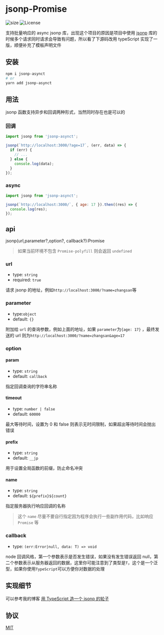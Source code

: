 # jsonp-Promise

![size](https://img.shields.io/badge/size-1.04kb-brightgreen) ![License](https://img.shields.io/badge/License-MIT-brightgreen)

支持批量响应的 async jsonp 库，出现这个项目的原因是项目中使用 [jsonp](https://github.com/webmodules/jsonp) 库的时候多个请求同时请求会导致有问题，所以看了下源码改用 typeScript 实现了一版，顺便补充了模板声明文件

## 安装

```sh
npm i jsonp-asynct
# or
yarn add jsonp-asynct
```

## 用法

jsonp 函数支持异步和回调两种形式，当然同时存在也是可以的

### 回调

```js
import jsonp from 'jsonp-asynct';

jsonp(`http://localhost:3000/?age=17`, (err, data) => {
  if (err) {
    // ...
  } else {
    console.log(data);
  }
});
```

### async

```js
import jsonp from 'jsonp-asynct';

jsonp(`http://localhost:3000/`, { age: 17 }).then((res) => {
  console.log(res);
});
```

## api

jsonp(url,parameter?,option?, callback?):Promise

> 如果当前环境不包含 `Promise-polyfill` 则会返回 `undefined`

### url

- type: `string`
- required: `true`

请求 jsonp 的地址，例如`http://localhost:3000/?name=zhangsan`等

### parameter

- type:`object`
- default: `{}`

附加给 `url` 的查询参数，例如上面的地址，如果 `parameter`为`{age: 17}` ，最终发送的 url 则为`http://localhost:3000/?name=zhangsan&age=17`

### option

#### param

- type: `string`
- default: `callback`

指定回调查询的字符串名称

#### timeout

- type: `number | false`
- default: `60000`

最大等待时间，设置为 0 和 false 则表示无时间限制，如果超出等待时间会抛出错误

#### prefix

- type: `string`
- default: `__jp`

用于设置全局函数的前缀，防止命名冲突

#### name

- type: `string`
- default: `${prefix}${count}`

指定服务器执行响应回调的名称

> 这个 `name` 尽量不要自行指定因为程序会执行一些副作用代码，比如响应 `Promise` 等

### callback

- type: `(err:Error|null, data: T) => void`

node 回调风格，第一个参数表示是否发生错误，如果没有发生错误返回 null，第二个参数表示从服务器返回的数据，这里你可能注意到了类型是`T`，这个是一个泛型，如果你使用`TypeScript`可以方便你对数据的处理

## 实现细节

可以参考我的博客 [用 TypeScript 造一个 jsonp 的轮子](https://github.com/bosens-China/blog/issues/29)

## 协议

[MIT](/LICENSE)
